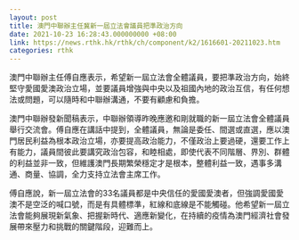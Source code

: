 ```yaml
---
layout: post
title: 澳門中聯辦主任冀新一屆立法會議員把準政治方向
date: 2021-10-23 16:28:43.000000000 +08:00
link: https://news.rthk.hk/rthk/ch/component/k2/1616601-20211023.htm
categories: rthk
---
```


澳門中聯辦主任傅自應表示，希望新一屆立法會全體議員，要把準政治方向，始終堅守愛國愛澳政治立場，並要議員增強與中央以及祖國內地的政治互信，有任何想法或問題，可以隨時和中聯辦溝通，不要有顧慮和負擔。

澳門中聯辦發新聞稿表示，中聯辦領導昨晚應邀和剛就職的新一屆立法會全體議員舉行交流會。傅自應在講話中提到，全體議員，無論是委任、間選或直選，應以澳門居民利益為根本政治立場，亦要提高政治能力，不僅政治上要過硬，還要工作上有能力，議員間彼此要講究政治包容，和睦相處，即使代表不同階層、界別、群體的利益並非一致，但維護澳門長期繁榮穩定才是根本，整體利益一致，遇事多溝通、商量、協調，全力支持立法會主席工作。

傅自應說，新一屆立法會的33名議員都是中央信任的愛國愛澳者，但強調愛國愛澳不是空泛的喊口號，而是有具體標準，紅線和底線是不能觸碰。他希望新一屆立法會能夠展現新氣象、把握新時代、適應新變化，在持續的疫情為澳門經濟社會發展帶來壓力和挑戰的關鍵階段，迎難而上。
